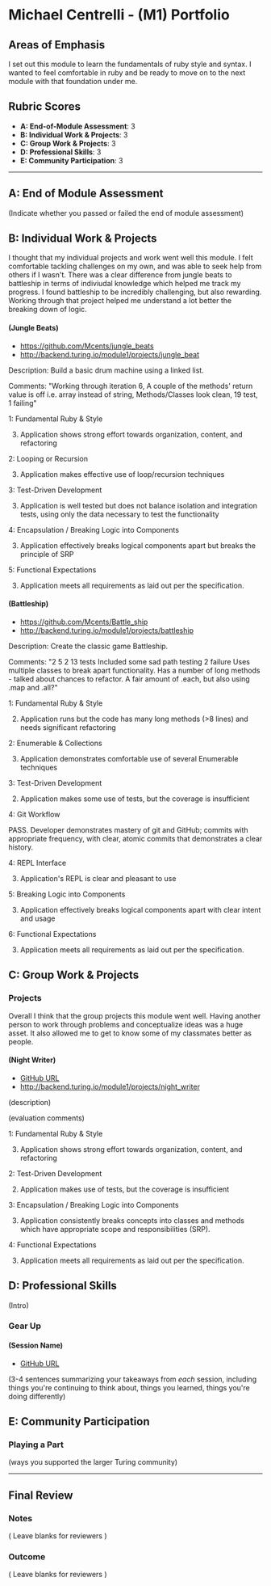 # Michael Centrelli - (M1) Portfolio

## Areas of Emphasis

I set out this module to learn the fundamentals of ruby style and syntax. I wanted to feel comfortable in ruby and be ready to move on to the next module with that foundation under me. 

## Rubric Scores

* **A: End-of-Module Assessment**:   3
* **B: Individual Work & Projects**: 3
* **C: Group Work & Projects**:      3
* **D: Professional Skills**:        3
* **E: Community Participation**:    3

-----------------------

## A: End of Module Assessment

(Indicate whether you passed or failed the end of module assessment)


## B: Individual Work & Projects

I thought that my individual projects and work went well this module. I felt comfortable tackling challenges on my own, and was able to seek help from others if I wasn't. There was a clear difference from jungle beats to battleship in terms of indiviudal knowledge which helped me track my progress. I found battleship to be incredibly challenging, but also rewarding. Working through that project helped me understand a lot better the breaking down of logic. 

#### (Jungle Beats)

* https://github.com/Mcents/jungle_beats
* http://backend.turing.io/module1/projects/jungle_beat

Description: Build a basic drum machine using a linked list.

Comments: "Working through iteration 6,
A couple of the methods' return value is off i.e. array instead of string,
Methods/Classes look clean,
19 test, 1 failing"

1: Fundamental Ruby & Style

3. Application shows strong effort towards organization, content, and refactoring

2: Looping or Recursion

3. Application makes effective use of loop/recursion techniques

3: Test-Driven Development

3. Application is well tested but does not balance isolation and integration tests, using only the data necessary to test the functionality

4: Encapsulation / Breaking Logic into Components

3. Application effectively breaks logical components apart but breaks the principle of SRP

5: Functional Expectations

3. Application meets all requirements as laid out per the specification.

#### (Battleship)

* https://github.com/Mcents/Battle_ship
* http://backend.turing.io/module1/projects/battleship

Description: Create the classic game Battleship. 

Comments: "2 5 2 13 tests Included some sad path testing 2 failure Uses multiple classes to break apart functionality. Has a number of long methods - talked about chances to refactor.
A fair amount of .each, but also using .map and .all?"

1: Fundamental Ruby & Style

2. Application runs but the code has many long methods (>8 lines) and needs significant refactoring

2: Enumerable & Collections

3. Application demonstrates comfortable use of several Enumerable techniques

3: Test-Driven Development

2. Application makes some use of tests, but the coverage is insufficient

4: Git Workflow

PASS. Developer demonstrates mastery of git and GitHub; commits with appropriate frequency, with clear, atomic commits that demonstrates a clear history.

4: REPL Interface

3. Application's REPL is clear and pleasant to use

5: Breaking Logic into Components

3. Application effectively breaks logical components apart with clear intent and usage

6: Functional Expectations

3. Application meets all requirements as laid out per the specification.

## C: Group Work & Projects

### Projects

Overall I think that the group projects this module went well. Having another person to work through problems and conceptualize ideas was a huge asset. It also allowed me to get to know some of my classmates better as people. 

#### (Night Writer)

* [GitHub URL]()
* http://backend.turing.io/module1/projects/night_writer

(description)

(evaluation comments)

1: Fundamental Ruby & Style

3. Application shows strong effort towards organization, content, and refactoring

2: Test-Driven Development

2. Application makes use of tests, but the coverage is insufficient

3: Encapsulation / Breaking Logic into Components

3. Application consistently breaks concepts into classes and methods which have appropriate scope and responsibilities (SRP).

4: Functional Expectations

3. Application meets all requirements as laid out per the specification.

## D: Professional Skills
(Intro)

### Gear Up
#### (Session Name)

* [GitHub URL]()

(3-4 sentences summarizing your takeaways from _each_ session, including things you're continuing to think about, things you learned, things you're doing differently)

## E: Community Participation

### Playing a Part

(ways you supported the larger Turing community)

------------------

## Final Review

### Notes

( Leave blanks for reviewers )

### Outcome

( Leave blanks for reviewers )
